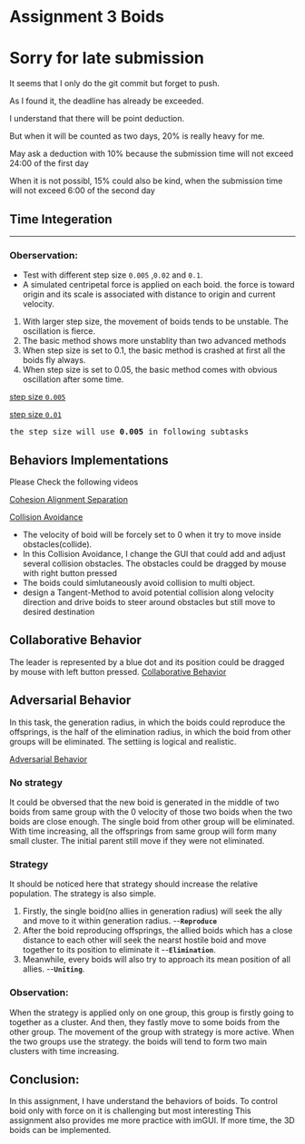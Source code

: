 
# Assignment 3 Boids


# **Sorry for late submission**
It seems that I only do the git commit but forget to push.

As I found it, the deadline has already be exceeded.

I understand that there will be point deduction.

But when it will be counted as two days, 20% is really heavy for me.

May ask a deduction with 10% because the submission time will not exceed 24:00 of the first day

When it is not possibl, 15% could also be kind, when the submission time will not exceed 6:00 of the second day


##  Time Integeration

---
### Oberservation:
* Test with different step size `0.005` ,`0.02` and `0.1`.
* A simulated centripetal force is applied on each boid. the force is toward origin and its scale is associated  with distance to origin and current velocity. 

1. With larger step size, the movement of boids tends to be unstable. The oscillation is fierce.
2. The basic method shows more unstablity than two advanced methods
3. When step size is set to 0.1, the basic method is crashed at first all the boids fly always.
4. When step size is set to 0.05, the basic method comes with obvious oscillation after some time.

[step size `0.005`](https://drive.google.com/file/d/1Yehi2V6oHmF-nlVMIf4rNHbzgzHvLIu8/view?usp=sharing)

[step size `0.01`](https://drive.google.com/file/d/1qibKxtNJ52BrNjCA9q8tRriKfz-CHmdw/view?usp=sharing)

<pre>
the step size will use <b>0.005</b> in following subtasks 
</pre>

## Behaviors Implementations

Please Check the following videos 

[Cohesion Alignment Separation](https://drive.google.com/file/d/1EpoYw9iaS699Ixz6akdYmS5KAw-8ON98/view?usp=sharing)

[Collision Avoidance](https://drive.google.com/file/d/1EpoYw9iaS699Ixz6akdYmS5KAw-8ON98/view?usp=sharing)
* The velocity of boid will be forcely set to 0 when it try to move inside obstacles(collide).
* In this Collision Avoidance, I change the GUI that could add and adjust several collision obstacles. The obstacles could be dragged by mouse with right button pressed
* The boids could simlutaneously avoid collision to multi object.
* design a Tangent-Method to avoid potential collision along velocity direction and drive boids to steer around obstacles but still move to desired destination
  
## Collaborative Behavior
The leader is represented by a blue dot and its position could be dragged by mouse with left button pressed.
[Collaborative Behavior](https://drive.google.com/file/d/1uHpXAR8V0MmPw5t3_alrIcF_SfHO3v6-/view?usp=sharing)
## Adversarial Behavior

In this task, the generation radius, in which the boids could reproduce the offsprings, is the half of the elimination radius, in which the boid from other groups will be eliminated.
The settiing is logical and realistic.

[Adversarial Behavior](https://drive.google.com/file/d/1SwKCka-KG-RqUHh9yZgocVjzIJzTpaKS/view?usp=sharing)

### No strategy
It could be obversed that the new boid is generated in the middle of two boids from same group with the 0 velocity of those two boids when the two boids are close enough. The single boid from other group will be eliminated. With time increasing, all the offsprings from same group will form many small cluster. The initial parent still move if they were not eliminated. 

### Strategy

It should be noticed here that strategy should increase the relative population. The strategy is also simple.
1.  Firstly, the single boid(no allies in generation radius) will seek the ally and move to it within generation radius. --**`Reproduce`**
2.  After the boid reproducing offsprings, the allied boids which has a close distance to each other will seek the nearst hostile boid and move together to its position to eliminate it --**`Elimination`**. 
3.  Meanwhile, every boids will also try to approach its mean position of all allies. --**`Uniting`**.

### Observation:

When the strategy is applied only on one group, this group is firstly going to together as a cluster. And then, they fastly move to some boids from the other group. The movement of the group with strategy is more active.
When the two groups use the strategy. the boids will tend to form two main clusters with time increasing.

## Conclusion:
In this assignment, I have understand the behaviors of boids.
To control boid only with force on it is challenging but most interesting
This assignment also provides me more practice with imGUI.
If more time, the 3D boids can be implemented.
